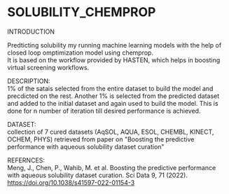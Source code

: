 # SOLUBILITY_CHEMPROP
INTRODUCTION

Predticting solubility my running machine learning models with the help of closed loop omptimization model using chemprop. <br>
It is based on the workflow provided by HASTEN, which helps in boosting virtual screening workflows. 

DESCRIPTION: <br>
1% of the satais selected from the entire dataset to build the model and precdicted on the rest. Another 1% is selected from the predicted dataset and added to the initial dataset and again used to build the model. This is done for n number of iteration till desired performance is achieved. 

DATASET: <br>
collection of 7 cured datasets (AqSOL, AQUA, ESOL, CHEMBL, KINECT, OCHEM, PHYS) retrieved from paper on "Boosting the predictive performance with aqueous solubility dataset curation"


REFERNCES: <br>
 Meng, J., Chen, P., Wahib, M. et al. Boosting the predictive performance with aqueous solubility dataset curation. Sci Data 9, 71 (2022). https://doi.org/10.1038/s41597-022-01154-3
